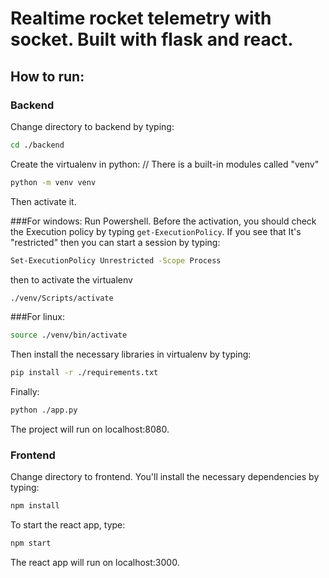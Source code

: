 # Realtime rocket telemetry with socket. Built with flask and react.

## How to run:
### Backend
Change directory to backend by typing:
```bash
cd ./backend
```
Create the virtualenv in python: // There is a built-in modules called "venv"
```bash
python -m venv venv
```
Then activate it.

###For windows:
Run Powershell. Before the activation, you should check the Execution policy by typing ```get-ExecutionPolicy```. If you see that It's "restricted" then you can start a session by typing:
```bash
Set-ExecutionPolicy Unrestricted -Scope Process
```
then to activate the virtualenv
```bash
./venv/Scripts/activate
```
###For linux:
```bash
source ./venv/bin/activate
```
Then install the necessary libraries in virtualenv by typing:
```bash
pip install -r ./requirements.txt
```
Finally:
```bash
python ./app.py
``` 
The project will run on localhost:8080.

### Frontend
Change directory to frontend. You'll install the necessary dependencies by typing:
```bash
npm install
```
To start the react app, type:
```bash
npm start
``` 
The react app will run on localhost:3000.
